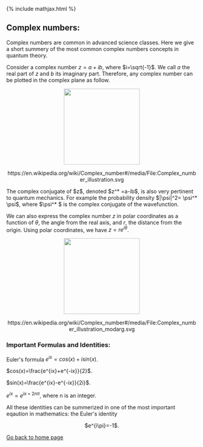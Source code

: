 {% include mathjax.html %}

## Complex numbers:

Complex numbers are common in advanced science classes. Here we give a short summery of the most common complex numbers concepts in quantum theory.

Consider a complex number $z=a+ib$, where $i=\sqrt{-1}$. We call $a$ the real part of $z$ and $b$ its imaginary part. Therefore, any complex number can be plotted in the complex plane as follow.
<p align="center">
  <img src="https://user-images.githubusercontent.com/35305574/36647967-dc42a08c-1a5a-11e8-957c-60dafc660ddd.png" width="200">
</p>
<p align="center">https://en.wikipedia.org/wiki/Complex_number#/media/File:Complex_number_illustration.svg</p>
The complex conjugate of $z$, denoted $z^* =a-ib$, is also very pertinent to quantum mechanics. For example the probability density $|\psi|^2= \psi^* \psi$, where $\psi^* $ is the complex conjugate of the wavefunction.  

We can also express the complex number $z$ in polar coordinates  as a function of $\theta$, the angle from the real axis, and $r$, the distance from the origin. Using polar coordinates, we have $z=re^{i\theta}$.
<p align="center">
  <img src="https://user-images.githubusercontent.com/35305574/36648068-714008d6-1a5c-11e8-8f07-9fba19f655f1.png" width="200">
</p>
<p align="center">https://en.wikipedia.org/wiki/Complex_number#/media/File:Complex_number_illustration_modarg.svg</p>

### Important Formulas and Identities:
Euler's formula
$e^{ix}=cos(x)+isin(x)$.

$cos(x)=\frac{e^{ix}+e^{-ix}}{2}$.

$sin(x)=\frac{e^{ix}-e^{-ix}}{2i}$.

$e^{ix}=e^{ix+2n\pi}$, where n is an integer.

All these identities can be summerized in one of the most important eqaution in mathematics: the Euler's identity 
<p align="center"> $e^{i\pi}=-1$.</p>

[Go back to home page](/README.md)
